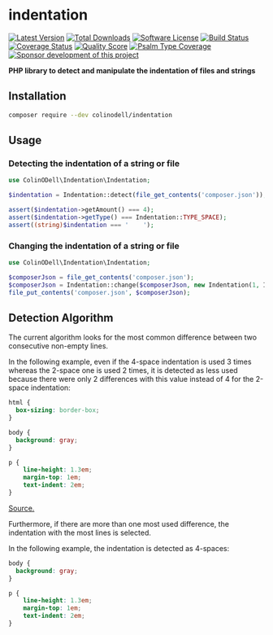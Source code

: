 # indentation

[![Latest Version](https://img.shields.io/packagist/v/colinodell/indentation.svg?style=flat-square)](https://packagist.org/packages/colinodell/indentation)
[![Total Downloads](https://img.shields.io/packagist/dt/colinodell/indentation.svg?style=flat-square)](https://packagist.org/packages/colinodell/indentation)
[![Software License](https://img.shields.io/badge/License-MIT-brightgreen.svg?style=flat-square)](LICENSE)
[![Build Status](https://img.shields.io/github/workflow/status/colinodell/indentation/Tests/main.svg?style=flat-square)](https://github.com/colinodell/indentation/actions?query=workflow%3ATests+branch%3Amain)
[![Coverage Status](https://img.shields.io/scrutinizer/coverage/g/colinodell/indentation.svg?style=flat-square)](https://scrutinizer-ci.com/g/colinodell/indentation/code-structure)
[![Quality Score](https://img.shields.io/scrutinizer/g/colinodell/indentation.svg?style=flat-square)](https://scrutinizer-ci.com/g/colinodell/indentation)
[![Psalm Type Coverage](https://shepherd.dev/github/colinodell/indentation/coverage.svg)](https://shepherd.dev/github/colinodell/indentation)
[![Sponsor development of this project](https://img.shields.io/badge/sponsor%20this%20package-%E2%9D%A4-ff69b4.svg?style=flat-square)](https://www.colinodell.com/sponsor)

**PHP library to detect and manipulate the indentation of files and strings**

## Installation

```sh
composer require --dev colinodell/indentation
```

## Usage

### Detecting the indentation of a string or file

```php
use ColinODell\Indentation\Indentation;

$indentation = Indentation::detect(file_get_contents('composer.json'));

assert($indentation->getAmount() === 4);
assert($indentation->getType() === Indentation::TYPE_SPACE);
assert((string)$indentation === '    ');
```

### Changing the indentation of a string or file

```php
use ColinODell\Indentation\Indentation;

$composerJson = file_get_contents('composer.json');
$composerJson = Indentation::change($composerJson, new Indentation(1, Indentation::TYPE_TAB));
file_put_contents('composer.json', $composerJson);
```

## Detection Algorithm

The current algorithm looks for the most common difference between two consecutive non-empty lines.

In the following example, even if the 4-space indentation is used 3 times whereas the 2-space one is used 2 times, it is detected as less used because there were only 2 differences with this value instead of 4 for the 2-space indentation:

```css
html {
  box-sizing: border-box;
}

body {
  background: gray;
}

p {
    line-height: 1.3em;
    margin-top: 1em;
    text-indent: 2em;
}
```

[Source.](https://medium.com/@heatherarthur/detecting-code-indentation-eff3ed0fb56b#3918)

Furthermore, if there are more than one most used difference, the indentation with the most lines is selected.

In the following example, the indentation is detected as 4-spaces:

```css
body {
  background: gray;
}

p {
    line-height: 1.3em;
    margin-top: 1em;
    text-indent: 2em;
}
```
